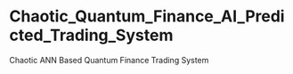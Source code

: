 # Chaotic_Quantum_Finance_AI_Predicted_Trading_System
 Chaotic ANN Based Quantum Finance Trading System
